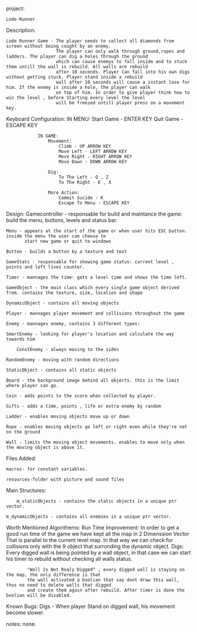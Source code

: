 project:

	Lode-Runner

Description:

	Lode Runner Game - The player needs to collect all diamonds from screen without being cought by an enemy.
                       The player can only walk through ground,ropes and ladders. The player can dig a holes through the ground 
                       which can cause enemys to fall inside and to stuck them untill the wall is rebuild. All walls are rebuild
                       after 10 seconds. Player Can fall into his own digs without getting stuck. Player stand inside a rebuild
                       wall after 10 seconds will cause a instant lose for him. If the enemy is inside a hole, the player can walk
                       on top of him. In order to give player think how to win the level , before Starting every level the level
                       will be freezed untill player press on a movement key. 
			   
           
Keyboard Configuration:
                IN MENU:
                       Start Game - ENTER KEY
                       Quit Game - ESCAPE KEY

                IN GAME:
                    Movement:
                        Climb - UP ARROW KEY
                        Move Left - LEFT ARROW KEY
                        Move Right - RIGHT ARROW KEY
                        Move Down - DOWN ARROW KEY
                        
                    Dig:
                        To The Left - Q , Z
                        To The Right - E , X
                        
                    More Action:
                        Commit Sucide - K
                        Escape To Menu - ESCAPE KEY
               
                        

Design:
	Gamecontroller - responsable for build and maintance the game: build the menu, buttons, levels and status bar. 

	Menu - appears at the start of the game or when user hits ESC button. inside the menu the user can choose to
	       start new game or quit to windows

	Button - builds a button by a texture and text

	GameStats - responsable for showing game status: current level , points and left lives counter.
	
	Timer - mannages the time: gets a level time and shows the time left.

	GameObject - the main class which every single game object derived from. contains the texture, size, location and shape

	DynamicObject - contains all moving objects

	Player - mannages player movement and collisions throughout the game

	Enemy - mannages enemy, contains 3 different types: 
		
	SmartEnemy - looking for player's location and calculate the way towards him

        ConstEnemy - always moving to the sides

	RandomEnemy - moving with random directions
		
	StaticObject - contains all static objects

	Board - the background image behind all objects. this is the limit where player can go.

	Coin - adds points to the score when collected by player.

	Gifts - adds a time, points , life or extra enemy by random

	Ladder - enables moving objects move up or down

	Rope - enables moving objects go left or right even while they're not on the ground	
	
	Wall - limits the moving object movements. enables to move only when the moving object is above it.

Files Added:

	macros- for constant variables.

	resources-folder with picture and sound files 

Main Structures:

        m_staticObjects - contains the static objects in a unique ptr vector.
	
	m_dynamicObjects - contains all enemies in a unique ptr vector.		       
	
Worth Mentioned Algorithems:
        Run Time Improvement:
            In order to get a good run time of the game we have kept all the map in 2 Dimenssion Vector
            That is parallel to the current level map. In that way we can check for collisions only with
            the 9 object that surronding the dynamic object.
        Digs:
            Every digged wall is being pointed by a wall object, in that case we can start his timer to rebuild
            without checking all walls status.
            
            "Wall Is Not Realy Digged" , every digged wall is staying on the map, the only difference is that
            the wall activated a boolian that say dont draw this wall, thus no need to delete walls that digged
            and create them again after rebuild. After timer is done the boolian will be disabled.

	

Known Bugs:
    Digs - When player Stand on digged wall, his movement become slower.

notes:
    none.